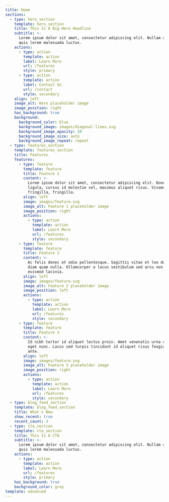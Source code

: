 ```yaml
---
title: Home
sections:
  - type: hero_section
    template: hero_section
    title: This Is A Big Hero Headline
    subtitle: >-
      Lorem ipsum dolor sit amet, consectetur adipiscing elit. Nullam a metus
      quis lorem malesuada luctus.
    actions:
      - type: action
        template: action
        label: Learn More
        url: /features
        style: primary
      - type: action
        template: action
        label: Contact Us
        url: /contact
        style: secondary
    align: left
    image_alt: Hero placeholder image
    image_position: right
    has_background: true
    background:
      background_color: blue
      background_image: images/diagonal-lines.svg
      background_image_opacity: 20
      background_image_size: auto
      background_image_repeat: repeat
  - type: features_section
    template: features_section
    title: Features
    features:
      - type: feature
        template: feature
        title: Feature 1
        content: >-
          Lorem ipsum dolor sit amet, consectetur adipiscing elit. Donec nisl
          ligula, cursus id molestie vel, maximus aliquet risus. Vivamus in nibh
          fringilla, fringilla.
        align: left
        image: images/feature.svg
        image_alt: Feature 1 placeholder image
        image_position: right
        actions:
          - type: action
            template: action
            label: Learn More
            url: /features
            style: secondary
      - type: feature
        template: feature
        title: Feature 2
        content: >-
          Ac felis donec et odio pellentesque. Sagittis vitae et leo duis ut
          diam quam nulla. Ullamcorper a lacus vestibulum sed arcu non odio
          euismod lacinia.
        align: left
        image: images/feature.svg
        image_alt: Feature 2 placeholder image
        image_position: left
        actions:
          - type: action
            template: action
            label: Learn More
            url: /features
            style: secondary
      - type: feature
        template: feature
        title: Feature 3
        content: >-
          Id nibh tortor id aliquet lectus proin. Amet venenatis urna cursus
          eget nunc. Lacus sed turpis tincidunt id aliquet risus feugiat in
          ante.
        align: left
        image: images/feature.svg
        image_alt: Feature 3 placeholder image
        image_position: right
        actions:
          - type: action
            template: action
            label: Learn More
            url: /features
            style: secondary
  - type: blog_feed_section
    template: blog_feed_section
    title: What's New
    show_recent: true
    recent_count: 3
  - type: cta_section
    template: cta_section
    title: This Is A CTA
    subtitle: >-
      Lorem ipsum dolor sit amet, consectetur adipiscing elit. Nullam a metus
      quis lorem malesuada luctus.
    actions:
      - type: action
        template: action
        label: Learn More
        url: /features
        style: primary
    has_background: true
    background_color: gray
template: advanced
---
```

